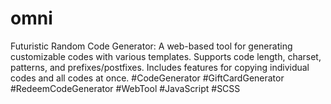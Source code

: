 # omni
Futuristic Random Code Generator: A web-based tool for generating customizable codes with various templates. Supports code length, charset, patterns, and prefixes/postfixes. Includes features for copying individual codes and all codes at once.  #CodeGenerator #GiftCardGenerator #RedeemCodeGenerator #WebTool #JavaScript #SCSS
